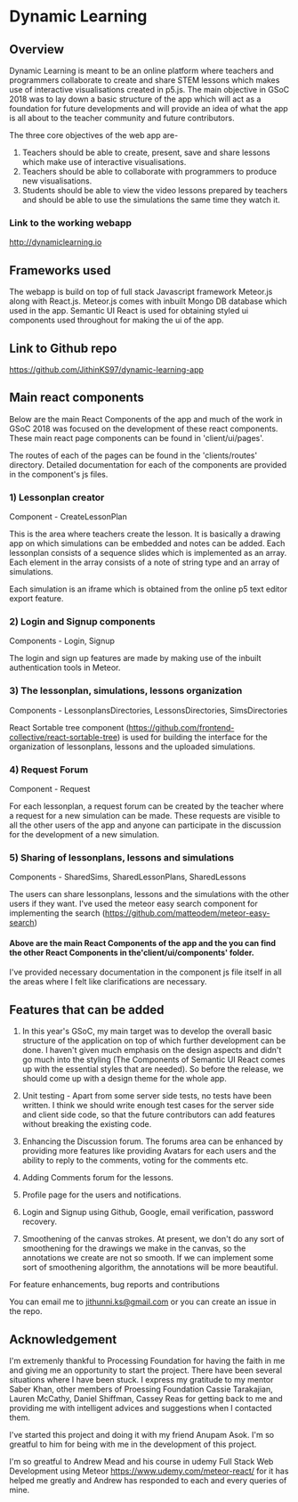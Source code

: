 # Dynamic Learning

## Overview

Dynamic Learning is meant to be an online platform where teachers and programmers collaborate to create and share STEM lessons which makes use of interactive visualisations created in p5.js. The main objective in GSoC 2018 was to lay down a basic structure of the app which will act as a foundation for future developments and will provide an idea of what the app is all about to the teacher community and future contributors.

The three core objectives of the web app are-

1) Teachers should be able to create, present, save and share lessons which make use of interactive visualisations.
2) Teachers should be able to collaborate with programmers to produce new visualisations.
3) Students should be able to view the video lessons prepared by teachers and should be able to use the simulations
the same time they watch it.

### Link to the working webapp

http://dynamiclearning.io

## Frameworks used

The webapp is build on top of full stack Javascript framework Meteor.js along with React.js. Meteor.js comes with inbuilt Mongo DB database which used in the app. Semantic UI React is used for obtaining styled ui components used throughout for making the ui of the app.

## Link to Github repo

https://github.com/JithinKS97/dynamic-learning-app

## Main react components

Below are the main React Components of the app and much of the work in GSoC 2018 was focused on the development
of these react components. These main react page components can be found in 'client/ui/pages'.

The routes of each of the pages can be found in the 'clients/routes' directory. Detailed documentation for each
of the components are provided in the component's js files.

### 1) Lessonplan creator

Component - CreateLessonPlan

This is the area where teachers create the lesson. It is basically a drawing app on which simulations can be embedded and notes can be added. Each lessonplan consists of a sequence slides which is implemented as an array. Each element in the array consists of a note of string type and an array of simulations.

Each simulation is an iframe which is obtained from the online p5 text editor export feature.

### 2) Login and Signup components

Components - Login, Signup

The login and sign up features are made by making use of the inbuilt authentication tools in Meteor.

### 3) The lessonplan, simulations, lessons organization

Components - LessonplansDirectories, LessonsDirectories, SimsDirectories

React Sortable tree component (https://github.com/frontend-collective/react-sortable-tree) is used for building the interface for the organization of lessonplans, lessons and the uploaded simulations.

### 4) Request Forum

Component - Request

For each lessonplan, a request forum can be created by the teacher where a request for a new simulation can be made. These requests are visible to all the other users of the app and anyone can participate in the discussion for the development of a new simulation.

### 5) Sharing of lessonplans, lessons and simulations

Components - SharedSims, SharedLessonPlans, SharedLessons

The users can share lessonplans, lessons and the simulations with the other users if they want. I've used the meteor easy search component for implementing the search (https://github.com/matteodem/meteor-easy-search)

#### Above are the main React Components of the app and the you can find the other React Components in the'client/ui/components' folder.

I've provided necessary documentation in the component js file itself in all the areas where I felt like clarifications are necessary.

## Features that can be added

1) In this year's GSoC, my main target was to develop the overall basic structure of the application on top of which further development can be done. I haven't given much emphasis on the design aspects and didn't go much into the styling (The Components of Semantic UI React comes up with the essential styles that are needed). So before the release, we should come up with a design theme for the whole app.

2) Unit testing - Apart from some server side tests, no tests have been written. I think we should write enough test cases for the server side and client side code, so that the future contributors can add features without breaking the existing code.

3) Enhancing the Discussion forum. The forums area can be enhanced by providing more features like providing Avatars for each users and the ability to reply to the comments, voting for the comments etc.

4) Adding Comments forum for the lessons.

5) Profile page for the users and notifications.

6) Login and Signup using Github, Google, email verification, password recovery.

7) Smoothening of the canvas strokes. At present, we don't do any sort of smoothening for the drawings we make in the canvas, so the annotations we create are not so smooth. If we can implement some sort of smoothening algorithm, the annotations will be more beautiful.


For feature enhancements, bug reports and contributions

You can email me to jithunni.ks@gmail.com or you can create an issue in the repo.

## Acknowledgement

I'm extremenly thankful to Processing Foundation for having the faith in me and giving me an opportunity to start the project. There have been several situations where I have been stuck. I express my gratitude to my mentor Saber Khan, other members of Proessing Foundation Cassie Tarakajian, Lauren McCathy, Daniel Shiffman, Cassey Reas for getting back to me and providing me with intelligent advices and suggestions when I contacted them.

I've started this project and doing it with my friend Anupam Asok. I'm so greatful to him for being with me in the development of this project.

I'm so greatful to Andrew Mead and his course in udemy Full Stack Web Development using Meteor https://www.udemy.com/meteor-react/ for it has helped me greatly and Andrew has responded to each and every queries of mine.







